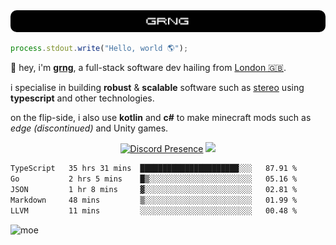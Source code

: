 
<img src="./img/banner.png" style="border-radius: 10px">

```js
process.stdout.write("Hello, world 🌎");
```

👋 hey, i'm [**grng**](https://grng.cc), a full-stack software dev hailing from [London 🇬🇧](https://www.google.com/maps/place/London/).

i specialise in building **robust** & **scalable** software such as [stereo](https://stero.cat) using **typescript** and other technologies.

on the flip-side, i also use **kotlin** and **c#** to make minecraft mods such as *edge (discontinued)* and Unity games.

<div align="center">

[![Discord Presence](https://lanyard.cnrad.dev/api/829372486780715018?hideStatus=true&hideTag=true&borderRadius=0.75rem&showDisplayName=true)](https://discord.com/users/829372486780715018) ![](https://skills.syvixor.com/api/icons?i=windows,firefox,powershell,git,visualstudiocode,rider,intellijidea,adobepremierepro,adobeaftereffects,unity,figma,qwik,svelte,nextjs,typescript,supabase,pocketbase,drizzle,kotlin,csharp,golang,haxe,bun&perline=7&radius=60)

</div>

<!--START_SECTION:waka-->

```txt
TypeScript   35 hrs 31 mins  ██████████████████████░░░   87.91 %
Go           2 hrs 5 mins    █▒░░░░░░░░░░░░░░░░░░░░░░░   05.16 %
JSON         1 hr 8 mins     ▓░░░░░░░░░░░░░░░░░░░░░░░░   02.81 %
Markdown     48 mins         ▒░░░░░░░░░░░░░░░░░░░░░░░░   01.99 %
LLVM         11 mins         ░░░░░░░░░░░░░░░░░░░░░░░░░   00.48 %
```

<!--END_SECTION:waka-->

![moe](https://count.wellard.org/@:grngxd-github?theme=original-new&padding=1&offset=0&align=center&scale=1&pixelated=1&darkmode=auto)